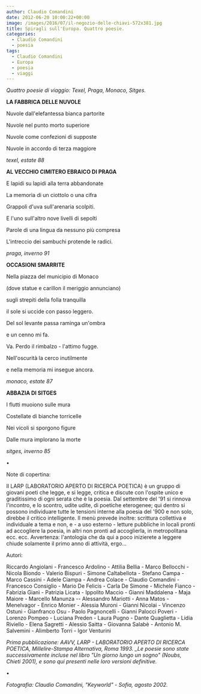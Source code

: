 ```yaml
---
author: Claudio Comandini
date: 2012-06-20 10:00:22+00:00
image: /images/2016/07/il-negozio-delle-chiavi-572x381.jpg
title: Spiragli sull'Europa. Quattro poesie.
categories:
  - Claudio Comandini
  - poesia
tags:
  - Claudio Comandini
  - Europa
  - poesia
  - viaggi
---
```


*Quattro poesie di viaggio: Texel, Praga, Monaco, Sitges.*

**LA FABBRICA DELLE NUVOLE**

Nuvole dall'elefantessa bianca partorite

Nuvole nel punto morto superiore

Nuvole come confezioni di supposte

Nuvole in accordo di terza maggiore

*texel, estate 88*

**AL VECCHIO CIMITERO EBRAICO DI PRAGA**

E lapidi su lapidi alla terra abbandonate

La memoria di un ciottolo o una cifra

Grappoli d'uva sull'arenaria scolpiti.

E l'uno sull'altro nove livelli di sepolti

Parole di una lingua da nessuno più compresa

L'intreccio dei sambuchi protende le radici.

*praga, inverno 91*

**OCCASIONI SMARRITE**

Nella piazza del municipio di Monaco

(dove statue e carillon il meriggio annunciano)

sugli strepiti della folla tranquilla

il sole si uccide con passo leggero.

Del sol levante passa raminga un'ombra

e un cenno mi fa.

Va. Perdo il rimbalzo - l'attimo fugge.

Nell'oscurità la cerco inutilmente

e nella memoria mi insegue ancora.

*monaco, estate 87*

**ABBAZIA DI SITGES**

I flutti muoiono sulle mura

Costellate di bianche torricelle

Nei vicoli si sporgono figure

Dalle mura implorano la morte

*sitges, inverno 85*

•

Note di copertina:

Il LARP (LABORATORIO APERTO DI RICERCA POETICA) è un gruppo di giovani poeti che legge, e si legge, critica e discute con l'ospite unico e graditissimo di ogni serata che è la poesia. Dal settembre del '91 si rinnova l'incontro, e lo scontro, udite udite, di poetiche eterogenee; qui dentro si possono individuare tutte le tensioni interne alla poesia del '900 e non solo, direbbe il critico intelligente. Il menù prevede inoltre: scrittura collettiva e individuale a tema e non, e - a uso esterno - letture pubbliche in locali pronti ad accogliere la poesia, in altri non pronti ad accoglierla, in metropolitana ecc. ecc. Avvertenza: l'antologia che da qui a poco inizierete a leggere chiude solamente il primo anno di attività, ergo...

Autori:

Riccardo Angiolani - Francesco Ardolino - Attilia Bellia - Marco Bellocchi - Nicola Biondo - Valerio Bispuri - Simone Caltabellota - Stefano Campa - Marco Cassini - Adele Ciampa - Andrea Colace - Claudio Comandini - Francesco Consiglio - Mario De Felicis - Carla De Simone - Michele Fianco - Fabrizia Gianì - Patrizia Licata - Ippolito Maccio - Gianni Maddalena - Maja Maiore - Marcello Manunza -- Alessandro Mariotti - Anna Matos - Menelvagor - Enrico Monier - Alessia Muroni - Gianni Nicolai - Vincenzo Ostuni - Gianfranco Osu - Paolo Pagnoncelli - Gianni Palocci Poveri - Lorenzo Pompeo - Luciana Preden - Laura Pugno - Dante Quaglietta - Lidia Riviello - Elena Sagretti - Alessio Saitta - Giovanna Salabè - Antonio M. Salvemini - Alimberto Torri - Igor Venturini

*Prima pubblicazione: AAVV, LARP - LABORATORIO APERTO DI RICERCA POETICA, Millelire-Stampa Alternativa, Roma 1993. \_Le poesie sono state successivamente incluse nel libro "Un giorno lungo un sogno" (Noubs, Chieti 2001), e sono qui presenti nelle loro versioni definitive.*

•

*Fotografia: Claudio Comandini, "Keyworld" - Sofia, agosto 2002.*
